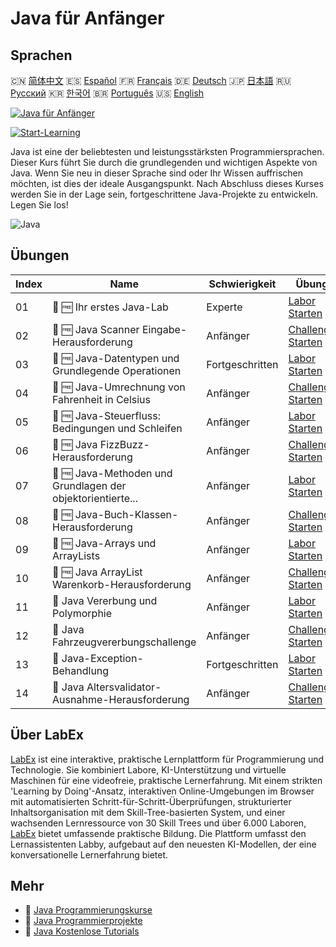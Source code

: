 # Java für Anfänger

## Sprachen

🇨🇳 [简体中文](README_zh.md) 🇪🇸 [Español](README_es.md) 🇫🇷 [Français](README_fr.md) 🇩🇪 [Deutsch](README_de.md) 🇯🇵 [日本語](README_ja.md) 🇷🇺 [Русский](README_ru.md) 🇰🇷 [한국어](README_ko.md) 🇧🇷 [Português](README_pt.md) 🇺🇸 [English](README.md) 

[![Java für Anfänger](https://cover-creator.labex.io/java-for-beginners.png?lang=de)](https://labex.io/de/courses/java-for-beginners)

[![Start-Learning](https://img.shields.io/badge/Start-Learning-whitesmoke?style=for-the-badge)](https://labex.io/de/courses/java-for-beginners)

Java ist eine der beliebtesten und leistungsstärksten Programmiersprachen. Dieser Kurs führt Sie durch die grundlegenden und wichtigen Aspekte von Java. Wenn Sie neu in dieser Sprache sind oder Ihr Wissen auffrischen möchten, ist dies der ideale Ausgangspunkt. Nach Abschluss dieses Kurses werden Sie in der Lage sein, fortgeschrittene Java-Projekte zu entwickeln. Legen Sie los!

![Java](https://img.shields.io/badge/Java-whitesmoke?style=for-the-badge&logo=java)


## Übungen

|   Index | Name                                                        | Schwierigkeit   | Übung                                                                                                                                                         |
|---------|-------------------------------------------------------------|-----------------|---------------------------------------------------------------------------------------------------------------------------------------------------------------|
|      01 | 🧩 🆓 Ihr erstes Java-Lab                                   | Experte         | <a target='_blank' href='https://labex.io/de/labs/java-your-first-java-lab-411751?course=java-for-beginners'>Labor Starten</a>                                |
|      02 | 🎯 🆓 Java Scanner Eingabe-Herausforderung                  | Anfänger        | <a target='_blank' href='https://labex.io/de/labs/java-java-scanner-input-challenge-413835?course=java-for-beginners'>Challenge Starten</a>                   |
|      03 | 🧩 🆓 Java-Datentypen und Grundlegende Operationen          | Fortgeschritten | <a target='_blank' href='https://labex.io/de/labs/java-java-data-types-and-basic-operations-413744?course=java-for-beginners'>Labor Starten</a>               |
|      04 | 🎯 🆓 Java-Umrechnung von Fahrenheit in Celsius             | Anfänger        | <a target='_blank' href='https://labex.io/de/labs/java-java-fahrenheit-to-celsius-conversion-413851?course=java-for-beginners'>Challenge Starten</a>          |
|      05 | 🧩 🆓 Java-Steuerfluss: Bedingungen und Schleifen           | Anfänger        | <a target='_blank' href='https://labex.io/de/labs/java-java-control-flow-conditionals-and-loops-413751?course=java-for-beginners'>Labor Starten</a>           |
|      06 | 🎯 🆓 Java FizzBuzz-Herausforderung                         | Anfänger        | <a target='_blank' href='https://labex.io/de/labs/java-java-fizzbuzz-challenge-413852?course=java-for-beginners'>Challenge Starten</a>                        |
|      07 | 🧩 🆓 Java-Methoden und Grundlagen der objektorientierte... | Anfänger        | <a target='_blank' href='https://labex.io/de/labs/java-java-methods-and-basic-object-oriented-programming-413809?course=java-for-beginners'>Labor Starten</a> |
|      08 | 🎯 🆓 Java-Buch-Klassen-Herausforderung                     | Anfänger        | <a target='_blank' href='https://labex.io/de/labs/java-java-book-class-challenge-413850?course=java-for-beginners'>Challenge Starten</a>                      |
|      09 | 🧩 🆓 Java-Arrays und ArrayLists                            | Anfänger        | <a target='_blank' href='https://labex.io/de/labs/java-java-arrays-and-arraylists-413820?course=java-for-beginners'>Labor Starten</a>                         |
|      10 | 🎯 🆓 Java ArrayList Warenkorb-Herausforderung              | Anfänger        | <a target='_blank' href='https://labex.io/de/labs/java-java-arraylist-shopping-cart-challenge-413849?course=java-for-beginners'>Challenge Starten</a>         |
|      11 | 🧩  Java Vererbung und Polymorphie                          | Anfänger        | <a target='_blank' href='https://labex.io/de/labs/java-java-inheritance-and-polymorphism-413825?course=java-for-beginners'>Labor Starten</a>                  |
|      12 | 🎯  Java Fahrzeugvererbungschallenge                        | Anfänger        | <a target='_blank' href='https://labex.io/de/labs/java-java-vehicle-inheritance-challenge-413854?course=java-for-beginners'>Challenge Starten</a>             |
|      13 | 🧩  Java-Exception-Behandlung                               | Fortgeschritten | <a target='_blank' href='https://labex.io/de/labs/java-java-exception-handling-413830?course=java-for-beginners'>Labor Starten</a>                            |
|      14 | 🎯  Java Altersvalidator-Ausnahme-Herausforderung           | Anfänger        | <a target='_blank' href='https://labex.io/de/labs/java-java-age-validator-exception-challenge-413848?course=java-for-beginners'>Challenge Starten</a>         |

## Über LabEx

[LabEx](https://labex.io) ist eine interaktive, praktische Lernplattform für Programmierung und Technologie. Sie kombiniert Labore, KI-Unterstützung und virtuelle Maschinen für eine videofreie, praktische Lernerfahrung. Mit einem strikten 'Learning by Doing'-Ansatz, interaktiven Online-Umgebungen im Browser mit automatisierten Schritt-für-Schritt-Überprüfungen, strukturierter Inhaltsorganisation mit dem Skill-Tree-basierten System, und einer wachsenden Lernressource von 30 Skill Trees und über 6.000 Laboren, [LabEx](https://labex.io) bietet umfassende praktische Bildung. Die Plattform umfasst den Lernassistenten Labby, aufgebaut auf den neuesten KI-Modellen, der eine konversationelle Lernerfahrung bietet.

## Mehr

- 🔗 [Java Programmierungskurse](https://github.com/labex-labs/awesome-programming-courses)
- 🔗 [Java Programmierprojekte](https://github.com/labex-labs/awesome-programming-projects)
- 🔗 [Java Kostenlose Tutorials](https://github.com/labex-labs/java-free-tutorials)

